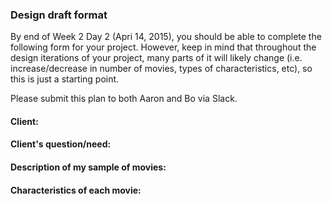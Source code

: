 ### Design draft format

By end of Week 2 Day 2 (Apri 14, 2015), you should be able to complete the following form for your project. However, keep in mind that throughout the design iterations of your project, many parts of it will likely change (i.e. increase/decrease in number of movies, types of characteristics, etc), so this is just a starting point.

Please submit this plan to both Aaron and Bo via Slack.

#### Client:

#### Client's question/need:

#### Description of my sample of movies:

#### Characteristics of each movie:
